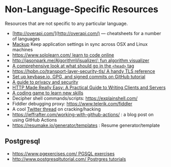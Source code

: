 # Non-Language-Specific Resources
Resources that are not specific to any particular language.

* [http://overapi.com/](http://overapi.com/) &mdash; cheatsheets for a number of
  languages
* [Mackup](https://github.com/lra/mackup) Keep application settings in sync across OSX and Linux machines
* [https://www.sololearn.com/ learn to code online](https://www.sololearn.com/)
* [http://jasonpark.me/AlgorithmVisualizer/: fun algorithm visualizer](http://jasonpark.me/AlgorithmVisualizer/)
* [A comprehensive look at what should go in the `<head>` tag](https://github.com/joshbuchea/HEAD)
* [https://hpbn.co/transport-layer-security-tls/ A handy TLS reference](https://hpbn.co/transport-layer-security-tls/)
* [Set up keybase.io, GPG, and signed commits on GitHub tutorial](https://github.com/pstadler/keybase-gpg-github)
* [A guide to privacy and security](https://www.bestvpn.com/the-ultimate-privacy-guide/)
* [HTTP Made Really Easy: A Practical Guide to Writing Clients and Servers](http://www.jmarshall.com/easy/http/)
* [A coding game to learn new skills](https://www.codingame.com/start)
* Decipher shell commands/scripts: https://explainshell.com/
* Fiddler debugging proxy: https://www.telerik.com/fiddler
* A cool [Twitter thread](https://twitter.com/janescott_/status/1144134954353217536?s=12) on cracking/hacking
* https://jeffrafter.com/working-with-github-actions/ : a blog post on using GitHub Actions
* https://resumake.io/generator/templates : Resume generator/template

## Postgresql
* [https://www.pgexercises.com/ PGSQL exercises](https://www.pgexercises.com/)
* [http://www.postgresqltutorial.com/ Postrgres tutorials](http://www.postgresqltutorial.com/)
